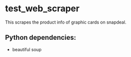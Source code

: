 # test_web_scraper
This scrapes the product info of graphic cards on snapdeal.

## Python dependencies:
* beautiful soup
